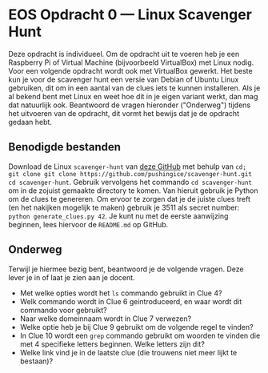 # EOS Opdracht 0 — Linux Scavenger Hunt

Deze opdracht is individueel. Om de opdracht uit te voeren heb je een Raspberry Pi of Virtual Machine (bijvoorbeeld VirtualBox) met Linux nodig. Voor een volgende opdracht wordt ook met VirtualBox gewerkt. Het beste kun je voor de scavenger hunt een versie van Debian of Ubuntu Linux gebruiken, dit om in een aantal van de clues iets te kunnen installeren. Als je al bekend bent met Linux en weet hoe dit in je eigen variant werkt, dan mag dat natuurlijk ook.
Beantwoord de vragen hieronder ("Onderweg") tijdens het uitvoeren van de opdracht, dit vormt het bewijs dat je de opdracht gedaan hebt.

## Benodigde bestanden
Download de Linux `scavenger-hunt` van [deze GitHub](https://github.com/pushingice/scavenger-hunt) met behulp van `cd; git clone git clone https://github.com/pushingice/scavenger-hunt.git
cd scavenger-hunt`. Gebruik vervolgens het commando `cd scavenger-hunt` om in de zojuist gemaakte directory te komen. Van hieruit gebruik je Python om de clues te genereren. Om ervoor te zorgen dat je de juiste clues treft (en het nakijken mogelijk te maken) gebruik je 3511 als secret number: `python generate_clues.py 42`. Je kunt nu met de eerste aanwijzing beginnen, lees hiervoor de `README.md` op GitHub.

## Onderweg
Terwijl je hiermee bezig bent, beantwoord je de volgende vragen. Deze lever je in of laat je zien aan je docent.
- Met welke opties wordt het `ls` commando gebruikt in Clue 4?
- Welk commando wordt in Clue 6 geintroduceerd, en waar wordt dit commando voor gebruikt?
- Naar welke domeinnaam wordt in Clue 7 verwezen?
- Welke optie heb je bij Clue 9 gebruikt om de volgende regel te vinden?
- In Clue 10 wordt een `grep` commando gebruikt om woorden te vinden die met 4 specifieke letters beginnen. Welke letters zijn dit?
- Welke link vind je in de laatste clue (die trouwens niet meer lijkt te bestaan)?
